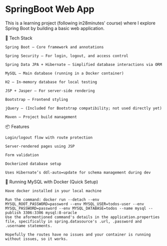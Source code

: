 # SpringBoot Web App

This is a learning project (following in28minutes' course) where I explore Spring Boot by building a basic web application.

🔧 Tech Stack

    Spring Boot – Core framework and annotations

    Spring Security – For login, logout, and access control

    Spring Data JPA + Hibernate – Simplified database interactions via ORM

    MySQL – Main database (running in a Docker container)

    H2 – In-memory database for local testing

    JSP + Jasper – For server-side rendering

    Bootstrap – Frontend styling

    jQuery – (Included for Bootstrap compatibility; not used directly yet)

    Maven – Project build management


📦 Features

    Login/logout flow with route protection

    Server-rendered pages using JSP

    Form validation

    Dockerized database setup

    Uses Hibernate’s ddl-auto=update for schema management during dev

🐳 Running MySQL with Docker (Quick Setup)

    Have docker installed in your local machine

    Run the command: docker run --detach --env MYSQL_ROOT_PASSWORD=password --env MYSQL_USER=todos-user --env MYSQL_PASSWORD=password --env MYSQL_DATABASE=todos --name mysql --publish 3306:3306 mysql:8-oracle
    Use the aformentioned command's details in the application.properties file, specifically in spring.datasource's .url, .password and .username statements.

    Hopefully the routes have no issues and your container is running without issues, so it works.
